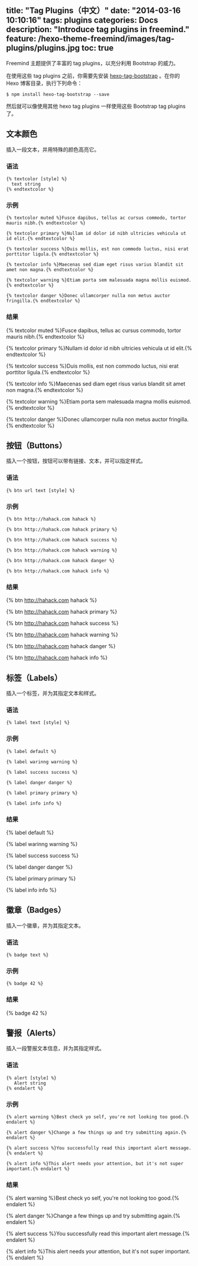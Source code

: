 title: "Tag Plugins（中文）"
date: "2014-03-16 10:10:16"
tags: plugins
categories: Docs
description: "Introduce tag plugins in freemind."
feature: /hexo-theme-freemind/images/tag-plugins/plugins.jpg
toc: true
---

Freemind 主题提供了丰富的 tag plugins，以充分利用 Bootstrap 的威力。

在使用这些 tag plugins 之前，你需要先安装 [hexo-tag-bootstrap](https://github.com/wzpan/hexo-tag-bootstrap) 。在你的 Hexo 博客目录，执行下列命令：

```
$ npm install hexo-tag-bootstrap --save
```

然后就可以像使用其他 hexo tag plugins 一样使用这些 Bootstrap tag plugins 了。

<!-- more -->

## 文本颜色 ##

插入一段文本，并用特殊的颜色高亮它。

### 语法 ###

```
{% textcolor [style] %}
  text string
{% endtextcolor %}
```

### 示例 ###

```
{% textcolor muted %}Fusce dapibus, tellus ac cursus commodo, tortor mauris nibh.{% endtextcolor %}

{% textcolor primary %}Nullam id dolor id nibh ultricies vehicula ut id elit.{% endtextcolor %}

{% textcolor success %}Duis mollis, est non commodo luctus, nisi erat porttitor ligula.{% endtextcolor %}

{% textcolor info %}Maecenas sed diam eget risus varius blandit sit amet non magna.{% endtextcolor %}

{% textcolor warning %}Etiam porta sem malesuada magna mollis euismod.{% endtextcolor %}

{% textcolor danger %}Donec ullamcorper nulla non metus auctor fringilla.{% endtextcolor %}
```

### 结果 ###

{% textcolor muted %}Fusce dapibus, tellus ac cursus commodo, tortor mauris nibh.{% endtextcolor %}

{% textcolor primary %}Nullam id dolor id nibh ultricies vehicula ut id elit.{% endtextcolor %}

{% textcolor success %}Duis mollis, est non commodo luctus, nisi erat porttitor ligula.{% endtextcolor %}

{% textcolor info %}Maecenas sed diam eget risus varius blandit sit amet non magna.{% endtextcolor %}

{% textcolor warning %}Etiam porta sem malesuada magna mollis euismod.{% endtextcolor %}

{% textcolor danger %}Donec ullamcorper nulla non metus auctor fringilla.{% endtextcolor %}

## 按钮（Buttons） ##

插入一个按钮，按钮可以带有链接、文本，并可以指定样式。

### 语法 ###

```
{% btn url text [style] %}
```

### 示例 ###

```
{% btn http://hahack.com hahack %}

{% btn http://hahack.com hahack primary %}

{% btn http://hahack.com hahack success %}

{% btn http://hahack.com hahack warning %}

{% btn http://hahack.com hahack danger %}

{% btn http://hahack.com hahack info %}
```

### 结果 ###

{% btn http://hahack.com hahack %}

{% btn http://hahack.com hahack primary %}

{% btn http://hahack.com hahack success %}

{% btn http://hahack.com hahack warning %}

{% btn http://hahack.com hahack danger %}

{% btn http://hahack.com hahack info %}

## 标签（Labels） ##

插入一个标签，并为其指定文本和样式。

### 语法 ###

```
{% label text [style] %}
```

### 示例 ###

```
{% label default %}

{% label warinng warning %}

{% label success success %}

{% label danger danger %}

{% label primary primary %}

{% label info info %}
```

### 结果 ###

{% label default %}

{% label warinng warning %}

{% label success success %}

{% label danger danger %}

{% label primary primary %}

{% label info info %}

## 徽章（Badges） ##

插入一个徽章，并为其指定文本。

### 语法 ###

```
{% badge text %}
```

### 示例 ###

```
{% badge 42 %}
```

### 结果 ###

{% badge 42 %}

## 警报（Alerts） ##

插入一段警报文本信息，并为其指定样式。

### 语法 ###

```
{% alert [style] %}
   Alert string
{% endalert %}
```

### 示例 ###

```
{% alert warning %}Best check yo self, you're not looking too good.{% endalert %}

{% alert danger %}Change a few things up and try submitting again.{% endalert %}

{% alert success %}You successfully read this important alert message.{% endalert %}

{% alert info %}This alert needs your attention, but it's not super important.{% endalert %}
```

### 结果 ###

{% alert warning %}Best check yo self, you're not looking too good.{% endalert %}

{% alert danger %}Change a few things up and try submitting again.{% endalert %}

{% alert success %}You successfully read this important alert message.{% endalert %}

{% alert info %}This alert needs your attention, but it's not super important.{% endalert %}

